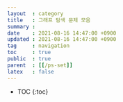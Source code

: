 ```yaml
---
layout  : category
title   : 그래프 탐색 문제 모음
summary : 
date    : 2021-08-16 14:47:00 +0900
updated : 2021-08-16 14:47:00 +0900
tag     : navigation
toc     : true
public  : true
parent  : [[/ps-set]]
latex   : false
---
```

* TOC
{:toc}
